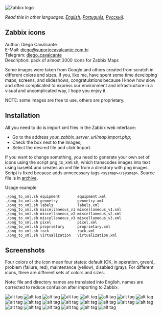 ![Zabbix logo](screenshots.en/zabbix.jpg)

*Read this in other languages: [English](README.md), [Português](README.pt.md), [Русский](README.ru.md).*

## Zabbix icons

Author: Diego Cavalcante\
E-Mail: diego@suportecavalcante.com.br\
Telegram: [diego_cavalcante](https://t.me/diego_cavalcante)\
Description: pack of almost 3000 icons for Zabbix Maps

Some images were taken from Google and others created from scratch in different colors and sizes. If you, like me, have spent some time developing maps, screens, and slideshows, congratulations because I know how slow and often complicated to express our environment and infrastructure in a visual and uncomplicated way, I hope you enjoy it.

NOTE: some images are free to use, others are proprietary.

## Installation

All you need to do is import xml files in the Zabbix web interface:
* Go to the address *your_zabbix_server_url/map.import.php*;
* Check the box next to the Images;
* Select the desired file and click Import.

If you want to change something, you need to generate your own set of icons using the script png_to_xml.sh, which transcodes images into text using base64 and creates an xml file from a directory with png images.\
Script is fixed because adds unnecessary tags ```<sysmap></sysmap>```. Source file is in [archive]( https://sourceforge.net/projects/zabbix/files/ZABBIX%20Latest%20Stable/4.4.1/zabbix-4.4.1.tar.gz).

Usage example:
```
./png_to_xml.sh equipment        equipment.xml
./png_to_xml.sh geometry         geometry.xml
./png_to_xml.sh labels           labels.xml
./png_to_xml.sh miscellaneous_v1 miscellaneous_v1.xml
./png_to_xml.sh miscellaneous_v2 miscellaneous_v2.xml
./png_to_xml.sh miscellaneous_v3 miscellaneous_v3.xml
./png_to_xml.sh pixel            pixel.xml
./png_to_xml.sh proprietary      proprietary.xml
./png_to_xml.sh rack             rack.xml
./png_to_xml.sh virtualization   virtualization.xml
```

## Screenshots

Four colors of the icon mean four states: default (OK, in operation, green), problem (failure, red), maintenance (yellow), disabled (gray). For different icons, there are different sets of colors and sizes.

Note: file and directory names are translated into English, names are corrected to reduce confusion after importing to Zabbix.

![alt tag](screenshots.en/15.png)
![alt tag](screenshots.en/16.png)
![alt tag](screenshots.en/17.png)
![alt tag](screenshots.en/18.png)
![alt tag](screenshots.en/19.png)
![alt tag](screenshots.en/20.png)
![alt tag](screenshots.en/21.png)
![alt tag](screenshots.en/22.png)
![alt tag](screenshots.en/06.png)
![alt tag](screenshots.en/07.png)
![alt tag](screenshots.en/08.png)
![alt tag](screenshots.en/09.png)
![alt tag](screenshots.en/10.png)
![alt tag](screenshots.en/11.png)
![alt tag](screenshots.en/12.png)
![alt tag](screenshots.en/13.png)
![alt tag](screenshots.en/14.png)
![alt tag](screenshots.en/01.png)
![alt tag](screenshots.en/02.png)
![alt tag](screenshots.en/03.png)
![alt tag](screenshots.en/04.png)
![alt tag](screenshots.en/05.png)
